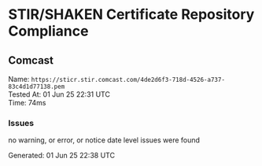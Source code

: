# STIR/SHAKEN Certificate Repository Compliance

## Comcast

Name: `https://sticr.stir.comcast.com/4de2d6f3-718d-4526-a737-83c4d1d77138.pem`\
Tested At: 01 Jun 25 22:31 UTC\
Time: 74ms

### Issues

no warning, or error, or notice date level issues were found

Generated: 01 Jun 25 22:38 UTC